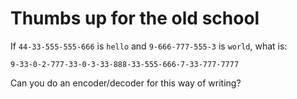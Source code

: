 # Thumbs up for the old school

If `44-33-555-555-666` is `hello` and `9-666-777-555-3`
is `world`, what is: 

```
9-33-0-2-777-33-0-3-33-888-33-555-666-7-33-777-7777
```

Can you do an encoder/decoder for this way of writing?